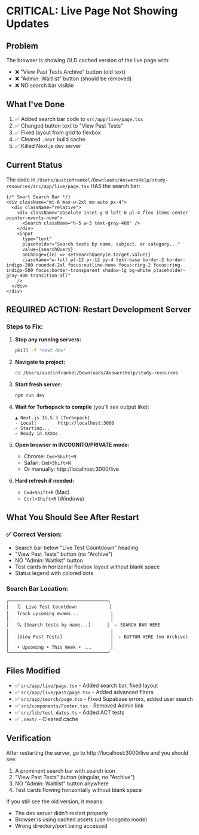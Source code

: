 # CRITICAL: Live Page Not Showing Updates

## Problem
The browser is showing OLD cached version of the live page with:
- ❌ "View Past Tests Archive" button (old text)
- ❌ "Admin: Waitlist" button (should be removed)
- ❌ NO search bar visible

## What I've Done
1. ✅ Added search bar code to `src/app/live/page.tsx`
2. ✅ Changed button text to "View Past Tests"  
3. ✅ Fixed layout from grid to flexbox
4. ✅ Cleared `.next` build cache
5. ✅ Killed Next.js dev server

## Current Status
The code in `/Users/austinfrankel/Downloads/AnswersHelp/study-resources/src/app/live/page.tsx` HAS the search bar:

```tsx
{/* Smart Search Bar */}
<div className="mt-6 max-w-2xl mx-auto px-4">
  <div className="relative">
    <div className="absolute inset-y-0 left-0 pl-4 flex items-center pointer-events-none">
      <Search className="h-5 w-5 text-gray-400" />
    </div>
    <input
      type="text"
      placeholder="Search tests by name, subject, or category..."
      value={searchQuery}
      onChange={(e) => setSearchQuery(e.target.value)}
      className="w-full pl-12 pr-12 py-4 text-base border-2 border-indigo-200 rounded-2xl focus:outline-none focus:ring-2 focus:ring-indigo-500 focus:border-transparent shadow-lg bg-white placeholder-gray-400 transition-all"
    />
  </div>
</div>
```

## REQUIRED ACTION: Restart Development Server

### Steps to Fix:

1. **Stop any running servers:**
   ```bash
   pkill -f "next dev"
   ```

2. **Navigate to project:**
   ```bash
   cd /Users/austinfrankel/Downloads/AnswersHelp/study-resources
   ```

3. **Start fresh server:**
   ```bash
   npm run dev
   ```

4. **Wait for Turbopack to compile** (you'll see output like):
   ```
   ▲ Next.js 15.5.3 (Turbopack)
   - Local:        http://localhost:3000
   ✓ Starting...
   ✓ Ready in XXXms
   ```

5. **Open browser in INCOGNITO/PRIVATE mode:**
   - Chrome: `Cmd+Shift+N`
   - Safari: `Cmd+Shift+N`
   - Or manually: http://localhost:3000/live

6. **Hard refresh if needed:**
   - `Cmd+Shift+R` (Mac)
   - `Ctrl+Shift+R` (Windows)

## What You Should See After Restart

### ✅ Correct Version:
- Search bar below "Live Test Countdown" heading
- "View Past Tests" button (no "Archive")
- NO "Admin: Waitlist" button
- Test cards in horizontal flexbox layout without blank space
- Status legend with colored dots

### Search Bar Location:
```
┌─────────────────────────────────────┐
│   🗓️  Live Test Countdown            │
│   Track upcoming exams...            │
│                                      │
│   🔍 [Search tests by name...]      │  ← SEARCH BAR HERE
│                                      │
│   [View Past Tests]                  │  ← BUTTON HERE (no Archive)
│                                      │
│   • Upcoming • This Week • ...       │
└─────────────────────────────────────┘
```

## Files Modified
- ✅ `src/app/live/page.tsx` - Added search bar, fixed layout
- ✅ `src/app/live/past/page.tsx` - Added advanced filters
- ✅ `src/app/search/page.tsx` - Fixed Supabase errors, added user search
- ✅ `src/components/Footer.tsx` - Removed Admin link
- ✅ `src/lib/test-dates.ts` - Added ACT tests
- ✅ `.next/` - Cleared cache

## Verification
After restarting the server, go to http://localhost:3000/live and you should see:
1. A prominent search bar with search icon
2. "View Past Tests" button (singular, no "Archive")
3. NO "Admin: Waitlist" button anywhere
4. Test cards flowing horizontally without blank space

If you still see the old version, it means:
- The dev server didn't restart properly
- Browser is using cached assets (use Incognito mode)
- Wrong directory/port being accessed
